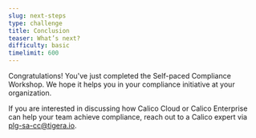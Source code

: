 ```yaml
---
slug: next-steps
type: challenge
title: Conclusion
teaser: What’s next?
difficulty: basic
timelimit: 600
---
```

Congratulations! You've just completed the Self-paced Compliance Workshop. We hope it helps you in your compliance initiative at your organization.


If you are interested in discussing how Calico Cloud or Calico Enterprise can help your team achieve compliance, reach out to a Calico expert via plg-sa-cc@tigera.io.


